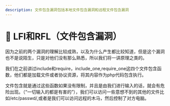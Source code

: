 ```yaml
---
description: 文件包含漏洞包括本地文件包含漏洞和远程文件包含漏洞
---
```


# 🍏 LFI和RFL（文件包含漏洞）

因为之前的两个漏洞的理解比较成熟，以及为什么产生都比较知道，但是这个漏洞也不是说陌生，只是对他们没有那么熟悉，所以我们将一讲原理之类的。

我们在之前讲过include和require，include\_one,require\_one这四个文件包含函数，他们都是加载文件或者协议资源，将其内容作为php代码包含执行。

文件包含就是通过这些函数如果没有限制，并且是由我们进行输入的话，就会有危险出现。（“一切输入的都是有害的”），我们可以访问一些意想不到的其他的文件比如/etc/passwd/,或者是我们可以访问远程的木马，然后控制了对方电脑。
